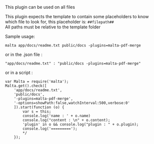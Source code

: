 This plugin can be used on all files  

This plugin expects the template to contain some placeholders to know which file to look for, this placeholder is:  `##filepath##`  
All paths must be relative to the template folder  

Sample usage:  

    malta app/docs/readme.txt public/docs -plugins=malta-pdf-merge

or in the .json file :

    "app/docs/readme.txt" : "public/docs -plugins=malta-pdf-merge"

or in a script : 

    var Malta = require('malta');
    Malta.get().check([
        'app/docs/readme.txt',
        'public/docs',
        '-plugins=malta-pdf-merge',
        '-options=showPath:false,watchInterval:500,verbose:0'
        ]).start(function (o) {
            var s = this;
            console.log('name : ' + o.name)
            console.log("content : \n" + o.content);
            'plugin' in o && console.log("plugin : " + o.plugin);
            console.log('=========');
            */
        });
